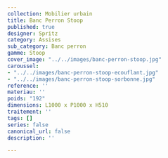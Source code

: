 ```yaml
---
collection: Mobilier urbain
title: Banc Perron Stoop
published: true
designer: Spritz
category: Assises
sub_category: Banc perron
gamme: Stoop
cover_image: "../../images/banc-perron-stoop.jpg"
caroussel:
- "../../images/banc-perron-stoop-ecouflant.jpg"
- "../../images/banc-perron-stoop-sorbonne.jpg"
reference: ''
materiau: ''
poids: "192"
dimensions: L1000 x P1000 x H510
traitement: ''
tags: []
series: false
canonical_url: false
description: ''

---
```

